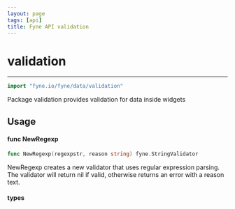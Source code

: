 ```yaml
---
layout: page
tags: [api]
title: Fyne API validation
---
```


# validation
---
```go
import "fyne.io/fyne/data/validation"
```

Package validation provides validation for data inside widgets

## Usage

#### func  NewRegexp

```go
func NewRegexp(regexpstr, reason string) fyne.StringValidator
```
NewRegexp creates a new validator that uses regular expression parsing. The validator will return nil if valid, otherwise returns an error with a reason text.

#### types
